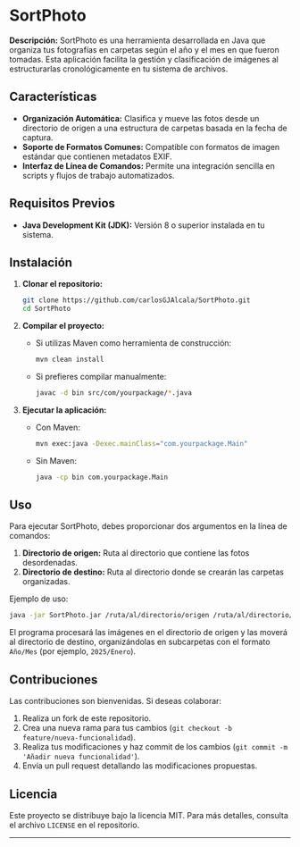 
# SortPhoto

**Descripción:**
SortPhoto es una herramienta desarrollada en Java que organiza tus fotografías en carpetas según el año y el mes en que fueron tomadas. Esta aplicación facilita la gestión y clasificación de imágenes al estructurarlas cronológicamente en tu sistema de archivos.

## Características

- **Organización Automática:** Clasifica y mueve las fotos desde un directorio de origen a una estructura de carpetas basada en la fecha de captura.
- **Soporte de Formatos Comunes:** Compatible con formatos de imagen estándar que contienen metadatos EXIF.
- **Interfaz de Línea de Comandos:** Permite una integración sencilla en scripts y flujos de trabajo automatizados.

## Requisitos Previos

- **Java Development Kit (JDK):** Versión 8 o superior instalada en tu sistema.

## Instalación

1. **Clonar el repositorio:**

   ```bash
   git clone https://github.com/carlosGJAlcala/SortPhoto.git
   cd SortPhoto
   ```

2. **Compilar el proyecto:**
   - Si utilizas Maven como herramienta de construcción:

     ```bash
     mvn clean install
     ```

   - Si prefieres compilar manualmente:

     ```bash
     javac -d bin src/com/yourpackage/*.java
     ```

3. **Ejecutar la aplicación:**
   - Con Maven:

     ```bash
     mvn exec:java -Dexec.mainClass="com.yourpackage.Main"
     ```

   - Sin Maven:

     ```bash
     java -cp bin com.yourpackage.Main
     ```

## Uso

Para ejecutar SortPhoto, debes proporcionar dos argumentos en la línea de comandos:

1. **Directorio de origen:** Ruta al directorio que contiene las fotos desordenadas.
2. **Directorio de destino:** Ruta al directorio donde se crearán las carpetas organizadas.

Ejemplo de uso:

```bash
java -jar SortPhoto.jar /ruta/al/directorio/origen /ruta/al/directorio/destino
```

El programa procesará las imágenes en el directorio de origen y las moverá al directorio de destino, organizándolas en subcarpetas con el formato `Año/Mes` (por ejemplo, `2025/Enero`).

## Contribuciones

Las contribuciones son bienvenidas. Si deseas colaborar:

1. Realiza un fork de este repositorio.
2. Crea una nueva rama para tus cambios (`git checkout -b feature/nueva-funcionalidad`).
3. Realiza tus modificaciones y haz commit de los cambios (`git commit -m 'Añadir nueva funcionalidad'`).
4. Envía un pull request detallando las modificaciones propuestas.

## Licencia

Este proyecto se distribuye bajo la licencia MIT. Para más detalles, consulta el archivo `LICENSE` en el repositorio.

---

